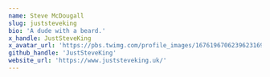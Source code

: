 ```yaml
---
name: Steve McDougall
slug: juststeveking
bio: 'A dude with a beard.'
x_handle: JustSteveKing
x_avatar_url: 'https://pbs.twimg.com/profile_images/1676196706239623169/DGGcaSKv_200x200.jpg'
github_handle: 'JustSteveKing'
website_url: 'https://www.juststeveking.uk/'
---
```


